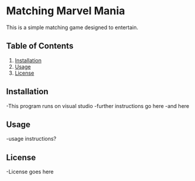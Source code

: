 <h1> Matching Marvel Mania</h1>

This is a simple matching game designed to entertain. 

<h2>Table of Contents</h2>

1. [Installation](#installation)
2. [Usage](#usage)
3. [License](#license)

<h2>Installation</h2>

-This program runs on visual studio 
-further instructions go here
-and here

<h2>Usage</h2>

-usage instructions? 

<h2>License</h2>

-License goes here
